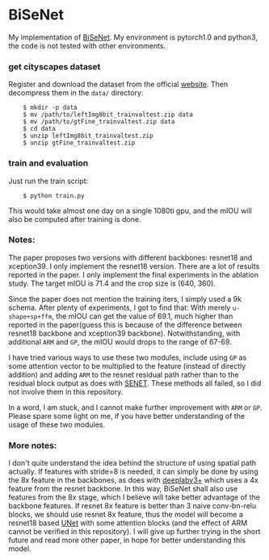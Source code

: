 # BiSeNet
My implementation of [BiSeNet](https://arxiv.org/abs/1808.00897). My environment is pytorch1.0 and python3, the code is not tested with other environments.


### get cityscapes dataset
Register and download the dataset from the official [website](https://www.cityscapes-dataset.com/). Then decompress them in the `data/` directory:  
```
    $ mkdir -p data
    $ mv /path/to/leftImg8bit_trainvaltest.zip data
    $ mv /path/to/gtFine_trainvaltest.zip data
    $ cd data
    $ unzip leftImg8bit_trainvaltest.zip
    $ unzip gtFine_trainvaltest.zip
```

### train and evaluation
Just run the train script: 
```
    $ python train.py
```
This would take almost one day on a single 1080ti gpu, and the mIOU will also be computed after training is done.



### Notes:  
The paper proposes two versions with different backbones: resnet18 and xception39. I only implement the resnet18 version. There are a lot of results reported in the paper. I only implement the final experiments in the ablation study. The target mIOU is 71.4 and the crop size is (640, 360). 

Since the paper does not mention the training iters, I simply used a 9k schema. After plenty of experiments, I got to find that: With merely `u-shape+sp+ffm`, the mIOU can get the value of 69.1, much higher than reported in the paper(guess this is because of the difference between resnet18 backbone and xception39 backbone). Notwithstanding, with additional `ARM` and `GP`, the mIOU would drops to the range of 67-69.

I have tried various ways to use these two modules, include using `GP` as some attention vector to be multiplied to the feature (instead of directly addition) and adding `ARM` to the resnet residual path rather than to the residual block output as does with [SENET](https://arxiv.org/abs/1709.01507). These methods all failed, so I did not involve them in this repository.

In a word, I am stuck, and I cannot make further improvement with `ARM` or `GP`. Please spare some light on me, if you have better understanding of the usage of these two modules.


### More notes: 
I don't quite understand the idea behind the structure of using spatial path actually. If features with stride=8 is needed, it can simply be done by using the 8x feature in the backbones, as does with [deeplabv3+]() which uses a 4x feature from the resnet backbone. In this way, BiSeNet shall also use features from the 8x stage, which I believe will take better advantage of the backbone features. If resnet 8x feature is better than 3 naive conv-bn-relu blocks, we should use resnet 8x feature, thus the model will become a resnet18 based [UNet]() with some attention blocks (and the effect of ARM cannot be verified in this repository). I will give up further trying in the short future and read more other paper, in hope for better understanding this model.  
